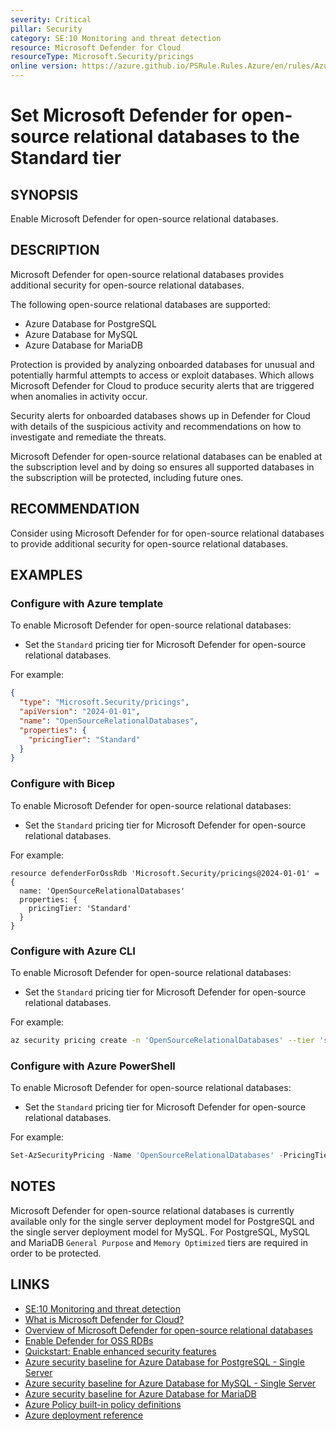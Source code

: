 ```yaml
---
severity: Critical
pillar: Security
category: SE:10 Monitoring and threat detection
resource: Microsoft Defender for Cloud
resourceType: Microsoft.Security/pricings
online version: https://azure.github.io/PSRule.Rules.Azure/en/rules/Azure.Defender.OssRdb/
---
```


# Set Microsoft Defender for open-source relational databases to the Standard tier

## SYNOPSIS

Enable Microsoft Defender for open-source relational databases.

## DESCRIPTION

Microsoft Defender for open-source relational databases provides additional security for open-source relational databases.

The following open-source relational databases are supported:

- Azure Database for PostgreSQL
- Azure Database for MySQL
- Azure Database for MariaDB

Protection is provided by analyzing onboarded databases for unusual and potentially harmful attempts to access or exploit databases.
Which allows Microsoft Defender for Cloud to produce security alerts that are triggered when anomalies in activity occur.

Security alerts for onboarded databases shows up in Defender for Cloud with details of the suspicious activity and recommendations on how to investigate and remediate the threats.

Microsoft Defender for open-source relational databases can be enabled at the subscription level and by doing so ensures all supported databases in the subscription will be protected, including future ones.

## RECOMMENDATION

Consider using Microsoft Defender for for open-source relational databases to provide additional security for open-source relational databases.

## EXAMPLES

### Configure with Azure template

To enable Microsoft Defender for open-source relational databases:

- Set the `Standard` pricing tier for Microsoft Defender for open-source relational databases.

For example:

```json
{
  "type": "Microsoft.Security/pricings",
  "apiVersion": "2024-01-01",
  "name": "OpenSourceRelationalDatabases",
  "properties": {
    "pricingTier": "Standard"
  }
}
```

### Configure with Bicep

To enable Microsoft Defender for open-source relational databases:

- Set the `Standard` pricing tier for Microsoft Defender for open-source relational databases.

For example:

```bicep
resource defenderForOssRdb 'Microsoft.Security/pricings@2024-01-01' = {
  name: 'OpenSourceRelationalDatabases'
  properties: {
    pricingTier: 'Standard'
  }
}
```

### Configure with Azure CLI

To enable Microsoft Defender for open-source relational databases:

- Set the `Standard` pricing tier for Microsoft Defender for open-source relational databases.

For example:

```bash
az security pricing create -n 'OpenSourceRelationalDatabases' --tier 'standard'
```

### Configure with Azure PowerShell

To enable Microsoft Defender for open-source relational databases:

- Set the `Standard` pricing tier for Microsoft Defender for open-source relational databases.

For example:

```powershell
Set-AzSecurityPricing -Name 'OpenSourceRelationalDatabases' -PricingTier 'Standard'
```

## NOTES

Microsoft Defender for open-source relational databases is currently available only for the single server deployment model for PostgreSQL and the single server deployment model for MySQL. For PostgreSQL, MySQL and MariaDB `General Purpose` and `Memory Optimized` tiers are required in order to be protected.

## LINKS

- [SE:10 Monitoring and threat detection](https://learn.microsoft.com/azure/well-architected/security/monitor-threats)
- [What is Microsoft Defender for Cloud?](https://learn.microsoft.com/azure/defender-for-cloud/defender-for-cloud-introduction)
- [Overview of Microsoft Defender for open-source relational databases](https://learn.microsoft.com/azure/defender-for-cloud/defender-for-databases-introduction)
- [Enable Defender for OSS RDBs](https://learn.microsoft.com/azure/defender-for-cloud/defender-for-databases-usage)
- [Quickstart: Enable enhanced security features](https://learn.microsoft.com/azure/defender-for-cloud/enable-enhanced-security)
- [Azure security baseline for Azure Database for PostgreSQL - Single Server](https://learn.microsoft.com/security/benchmark/azure/baselines/postgresql-security-baseline)
- [Azure security baseline for Azure Database for MySQL - Single Server](https://learn.microsoft.com/security/benchmark/azure/baselines/azure-database-for-mysql-security-baseline)
- [Azure security baseline for Azure Database for MariaDB](https://learn.microsoft.com/security/benchmark/azure/baselines/azure-database-for-mariadb-security-baseline)
- [Azure Policy built-in policy definitions](https://learn.microsoft.com/azure/governance/policy/samples/built-in-policies#security-center)
- [Azure deployment reference](https://learn.microsoft.com/azure/templates/microsoft.security/pricings)
